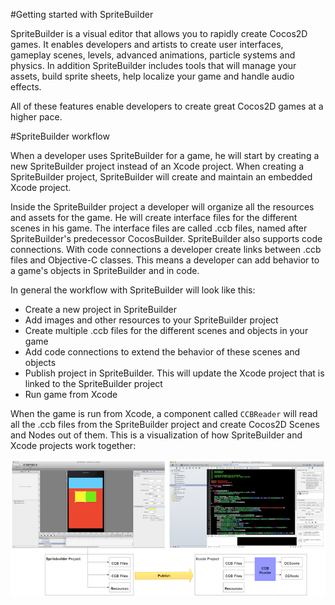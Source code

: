 #Getting started with SpriteBuilder

SpriteBuilder is a visual editor that allows you to rapidly create Cocos2D games. It enables developers and artists to create user interfaces, gameplay scenes, levels, advanced animations, particle systems and physics. In addition SpriteBuilder includes tools that will manage your assets, build sprite sheets, help localize your game and handle audio effects.

All of these features enable developers to create great Cocos2D games at a higher pace. 

#SpriteBuilder workflow

When a developer uses SpriteBuilder for a game, he will start by creating a new SpriteBuilder project instead of an Xcode project. When creating a SpriteBuilder project, SpriteBuilder will create and maintain an embedded Xcode project.

Inside the SpriteBuilder project a developer will organize all the resources and assets for the game. He will create interface files for the different scenes in his game. The interface files are called .ccb files, named after SpriteBuilder's predecessor CocosBuilder. SpriteBuilder also supports code connections. With code connections a developer create links between .ccb files and Objective-C classes. This means a developer can add behavior to a game's objects in SpriteBuilder and in code.

In general the workflow with SpriteBuilder will look like this:

* Create a new project in SpriteBuilder
* Add images and other resources to your SpriteBuilder project
* Create multiple .ccb files for the different scenes and objects in your game
* Add code connections to extend the behavior of these scenes and objects
* Publish project in SpriteBuilder. This will update the Xcode project that is linked to the SpriteBuilder project
* Run game from Xcode


When the game is run from Xcode, a component called `CCBReader` will read all the .ccb files from the SpriteBuilder project and create Cocos2D Scenes and Nodes out of them. This is a visualization of how SpriteBuilder and Xcode projects work together:

![image](spritebuilder_publishing.png)